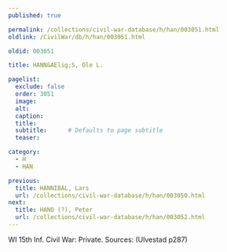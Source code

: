 ```yaml
---
published: true

permalink: /collections/civil-war-database/h/han/003051.html
oldlink: /CivilWar/db/h/han/003051.html

oldid: 003051

title: HANN&AElig;S, Ole L.

pagelist:
  exclude: false
  order: 3051
  image: 
  alt:
  caption:
  title:
  subtitle:      # Defaults to page subtitle
  teaser:

category: 
  - H 
  - HAN

previous:
  title: HANNIBAL, Lars
  url: /collections/civil-war-database/h/han/003050.html  
next:
  title: HANO (?), Peter
  url: /collections/civil-war-database/h/han/003052.html   
---
```

WI 15th Inf. Civil War: Private. Sources: (Ulvestad p287)